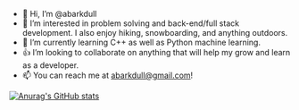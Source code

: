 - 👋 Hi, I’m @abarkdull
- 👀 I’m interested in problem solving and back-end/full stack development. I also enjoy hiking, snowboarding, and anything outdoors.
- 🌱 I’m currently learning C++ as well as Python machine learning.
- 👍 I’m looking to collaborate on anything that will help my grow and learn as a developer.
- 📫 You can reach me at abarkdull@gmail.com!

<!---
abarkdull/abarkdull is a ✨ special ✨ repository because its `README.md` (this file) appears on your GitHub profile.
You can click the Preview link to take a look at your changes.
--->
[![Anurag's GitHub stats](https://github-readme-stats.vercel.app/api?username=anuraghazra)](https://github.com/anuraghazra/github-readme-stats)
